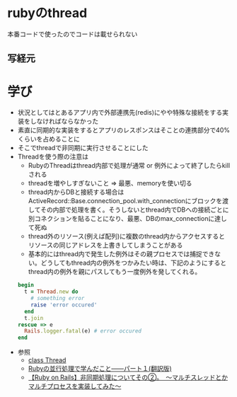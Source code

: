# rubyのthread

本番コードで使ったのでコードは載せられない

## 写経元

[]()

# 学び

- 状況としてはとあるアプリ内で外部連携先(redis)にやや特殊な接続をする実装をしなければならなかった
- 素直に同期的な実装をするとアプリのレスポンスはそことの連携部分で40%くらいを占めることに
- そこでthreadで非同期に実行させることにした
- Threadを使う際の注意は
  - RubyのThreadはthread内部で処理が通常 or 例外によって終了したらkillされる
  - threadを増やしすぎないこと => 最悪、memoryを使い切る
  - thread内からDBと接続する場合はActiveRecord::Base.connection_pool.with_connectionにブロックを渡してその内部で処理を書く。そうしないとthread内でDBへの接続ごとに別コネクションを貼ることになり、最悪、DBのmax_connectionに達して死ぬ
  - thread外のリソース(例えば配列)に複数のthread内からアクセスするとリソースの同じアドレスを上書きしてしまうことがある
  - 基本的にはthread内で発生した例外はその親プロセスでは捕捉できない。どうしてもthread内の例外をつかみたい時は、下記のようにするとthread内の例外を親にパスしてもう一度例外を発してくれる。
  ```ruby
  begin
    t = Thread.new do
      # something error
      raise 'error occured'
    end
    t.join
  rescue => e
    Rails.logger.fatal(e) # error occured
  end
  ```
- 参照
  - [class Thread](http://docs.ruby-lang.org/ja/2.1.0/class/Thread.html)
  - [Rubyの並行処理で学んだこと――パート１(翻訳版)](http://www.engineyard.co.jp/blog/2013/ruby-concurrency/)
  - [【Ruby on Rails】非同期処理についてその②。　〜マルチスレッドとかマルチプロセスを実装してみた〜](http://shirusu-ni-tarazu.hatenablog.jp/entry/2013/07/02/042448)
